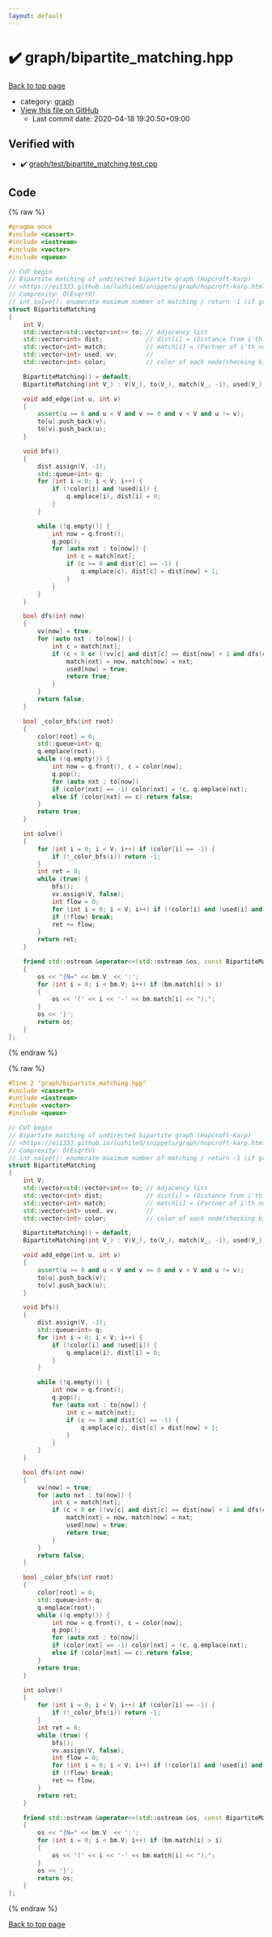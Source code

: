 ```yaml
---
layout: default
---
```


<!-- mathjax config similar to math.stackexchange -->
<script type="text/javascript" async
  src="https://cdnjs.cloudflare.com/ajax/libs/mathjax/2.7.5/MathJax.js?config=TeX-MML-AM_CHTML">
</script>
<script type="text/x-mathjax-config">
  MathJax.Hub.Config({
    TeX: { equationNumbers: { autoNumber: "AMS" }},
    tex2jax: {
      inlineMath: [ ['$','$'] ],
      processEscapes: true
    },
    "HTML-CSS": { matchFontHeight: false },
    displayAlign: "left",
    displayIndent: "2em"
  });
</script>

<script type="text/javascript" src="https://cdnjs.cloudflare.com/ajax/libs/jquery/3.4.1/jquery.min.js"></script>
<script src="https://cdn.jsdelivr.net/npm/jquery-balloon-js@1.1.2/jquery.balloon.min.js" integrity="sha256-ZEYs9VrgAeNuPvs15E39OsyOJaIkXEEt10fzxJ20+2I=" crossorigin="anonymous"></script>
<script type="text/javascript" src="../../assets/js/copy-button.js"></script>
<link rel="stylesheet" href="../../assets/css/copy-button.css" />


# :heavy_check_mark: graph/bipartite_matching.hpp

<a href="../../index.html">Back to top page</a>

* category: <a href="../../index.html#f8b0b924ebd7046dbfa85a856e4682c8">graph</a>
* <a href="{{ site.github.repository_url }}/blob/master/graph/bipartite_matching.hpp">View this file on GitHub</a>
    - Last commit date: 2020-04-18 19:20:50+09:00




## Verified with

* :heavy_check_mark: <a href="../../verify/graph/test/bipartite_matching.test.cpp.html">graph/test/bipartite_matching.test.cpp</a>


## Code

<a id="unbundled"></a>
{% raw %}
```cpp
#pragma once
#include <cassert>
#include <iostream>
#include <vector>
#include <queue>

// CUT begin
// Bipartite matching of undirected bipartite graph (Hopcroft-Karp)
// <https://ei1333.github.io/luzhiled/snippets/graph/hopcroft-karp.html>
// Comprexity: O(EsqrtV)
// int solve(): enumerate maximum number of matching / return -1 (if graph is not bipartite)
struct BipartiteMatching
{
    int V;
    std::vector<std::vector<int>> to; // Adjacency list
    std::vector<int> dist;            // dist[i] = (Distance from i'th node)
    std::vector<int> match;           // match[i] = (Partner of i'th node) or -1 (No parter)
    std::vector<int> used, vv;        //
    std::vector<int> color;           // color of each node(checking bipartition): 0/1/-1(not determined)

    BipartiteMatching() = default;
    BipartiteMatching(int V_) : V(V_), to(V_), match(V_, -1), used(V_), color(V_, -1) {}

    void add_edge(int u, int v)
    {
        assert(u >= 0 and u < V and v >= 0 and v < V and u != v);
        to[u].push_back(v);
        to[v].push_back(u);
    }

    void bfs()
    {
        dist.assign(V, -1);
        std::queue<int> q;
        for (int i = 0; i < V; i++) {
            if (!color[i] and !used[i]) {
                q.emplace(i), dist[i] = 0;
            }
        }

        while (!q.empty()) {
            int now = q.front();
            q.pop();
            for (auto nxt : to[now]) {
                int c = match[nxt];
                if (c >= 0 and dist[c] == -1) {
                    q.emplace(c), dist[c] = dist[now] + 1;
                }
            }
        }
    }

    bool dfs(int now)
    {
        vv[now] = true;
        for (auto nxt : to[now]) {
            int c = match[nxt];
            if (c < 0 or (!vv[c] and dist[c] == dist[now] + 1 and dfs(c))) {
                match[nxt] = now, match[now] = nxt;
                used[now] = true;
                return true;
            }
        }
        return false;
    }

    bool _color_bfs(int root)
    {
        color[root] = 0;
        std::queue<int> q;
        q.emplace(root);
        while (!q.empty()) {
            int now = q.front(), c = color[now];
            q.pop();
            for (auto nxt : to[now])
            if (color[nxt] == -1) color[nxt] = !c, q.emplace(nxt);
            else if (color[nxt] == c) return false;
        }
        return true;
    }

    int solve()
    {
        for (int i = 0; i < V; i++) if (color[i] == -1) {
            if (!_color_bfs(i)) return -1;
        }
        int ret = 0;
        while (true) {
            bfs();
            vv.assign(V, false);
            int flow = 0;
            for (int i = 0; i < V; i++) if (!color[i] and !used[i] and dfs(i)) flow++;
            if (!flow) break;
            ret += flow;
        }
        return ret;
    }

    friend std::ostream &operator<<(std::ostream &os, const BipartiteMatching &bm)
    {
        os << "{N=" << bm.V  << ':';
        for (int i = 0; i < bm.V; i++) if (bm.match[i] > i)
        {
            os << '(' << i << '-' << bm.match[i] << "),";
        }
        os << '}';
        return os;
    }
};

```
{% endraw %}

<a id="bundled"></a>
{% raw %}
```cpp
#line 2 "graph/bipartite_matching.hpp"
#include <cassert>
#include <iostream>
#include <vector>
#include <queue>

// CUT begin
// Bipartite matching of undirected bipartite graph (Hopcroft-Karp)
// <https://ei1333.github.io/luzhiled/snippets/graph/hopcroft-karp.html>
// Comprexity: O(EsqrtV)
// int solve(): enumerate maximum number of matching / return -1 (if graph is not bipartite)
struct BipartiteMatching
{
    int V;
    std::vector<std::vector<int>> to; // Adjacency list
    std::vector<int> dist;            // dist[i] = (Distance from i'th node)
    std::vector<int> match;           // match[i] = (Partner of i'th node) or -1 (No parter)
    std::vector<int> used, vv;        //
    std::vector<int> color;           // color of each node(checking bipartition): 0/1/-1(not determined)

    BipartiteMatching() = default;
    BipartiteMatching(int V_) : V(V_), to(V_), match(V_, -1), used(V_), color(V_, -1) {}

    void add_edge(int u, int v)
    {
        assert(u >= 0 and u < V and v >= 0 and v < V and u != v);
        to[u].push_back(v);
        to[v].push_back(u);
    }

    void bfs()
    {
        dist.assign(V, -1);
        std::queue<int> q;
        for (int i = 0; i < V; i++) {
            if (!color[i] and !used[i]) {
                q.emplace(i), dist[i] = 0;
            }
        }

        while (!q.empty()) {
            int now = q.front();
            q.pop();
            for (auto nxt : to[now]) {
                int c = match[nxt];
                if (c >= 0 and dist[c] == -1) {
                    q.emplace(c), dist[c] = dist[now] + 1;
                }
            }
        }
    }

    bool dfs(int now)
    {
        vv[now] = true;
        for (auto nxt : to[now]) {
            int c = match[nxt];
            if (c < 0 or (!vv[c] and dist[c] == dist[now] + 1 and dfs(c))) {
                match[nxt] = now, match[now] = nxt;
                used[now] = true;
                return true;
            }
        }
        return false;
    }

    bool _color_bfs(int root)
    {
        color[root] = 0;
        std::queue<int> q;
        q.emplace(root);
        while (!q.empty()) {
            int now = q.front(), c = color[now];
            q.pop();
            for (auto nxt : to[now])
            if (color[nxt] == -1) color[nxt] = !c, q.emplace(nxt);
            else if (color[nxt] == c) return false;
        }
        return true;
    }

    int solve()
    {
        for (int i = 0; i < V; i++) if (color[i] == -1) {
            if (!_color_bfs(i)) return -1;
        }
        int ret = 0;
        while (true) {
            bfs();
            vv.assign(V, false);
            int flow = 0;
            for (int i = 0; i < V; i++) if (!color[i] and !used[i] and dfs(i)) flow++;
            if (!flow) break;
            ret += flow;
        }
        return ret;
    }

    friend std::ostream &operator<<(std::ostream &os, const BipartiteMatching &bm)
    {
        os << "{N=" << bm.V  << ':';
        for (int i = 0; i < bm.V; i++) if (bm.match[i] > i)
        {
            os << '(' << i << '-' << bm.match[i] << "),";
        }
        os << '}';
        return os;
    }
};

```
{% endraw %}

<a href="../../index.html">Back to top page</a>

